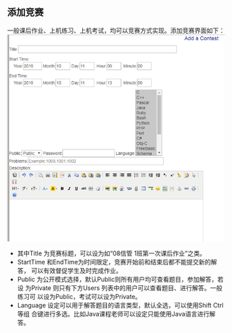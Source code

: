 ## 添加竞赛

一般课后作业、上机练习、上机考试，均可以竞赛方式实现。添加竞赛界面如下：
![](/images/oj/addcontest.png)
- 其中Title 为竞赛标题，可以设为如“08信管 1班第一次课后作业”之类。
- StartTime 和EndTime为时间限定，竞赛开始前和结束后都不能提交新的解答，
可以有效督促学生及时完成作业。
- Public 为公开模式选择，默认Public则所有用户均可查看题目，参加解答，若设
为Private 则只有下方Users 列表中的用户可以查看题目、进行解答。一般练习可
以设为Public，考试可以设为Private。
- Language 设定可以用于解答题目的语言类型，默认全选，可以使用Shift Ctrl 等组
合键进行多选。比如Java课程老师可以设定只能使用Java语言进行解答。
